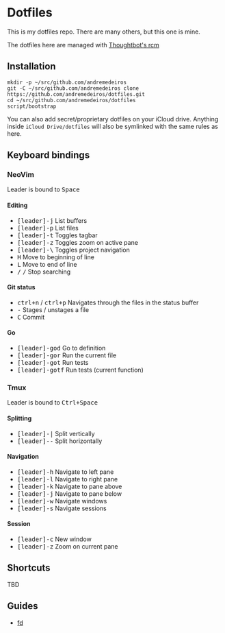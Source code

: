 # Dotfiles

This is my dotfiles repo. There are many others, but this one is mine.

The dotfiles here are managed with [Thoughtbot's rcm](https://github.com/thoughtbot/rcm)

## Installation

```
mkdir -p ~/src/github.com/andremedeiros
git -C ~/src/github.com/andremedeiros clone https://github.com/andremedeiros/dotfiles.git
cd ~/src/github.com/andremedeiros/dotfiles
script/bootstrap
```

You can also add secret/proprietary dotfiles on your iCloud drive. Anything inside `iCloud Drive/dotfiles` will also be symlinked with the same rules as here.

## Keyboard bindings

### NeoVim

Leader is bound to <kbd>Space</kbd>

#### Editing

* <kbd>[leader]-j</kbd> List buffers
* <kbd>[leader]-p</kbd> List files
* <kbd>[leader]-t</kbd> Toggles tagbar
* <kbd>[leader]-z</kbd> Toggles zoom on active pane
* <kbd>[leader]-\\</kbd> Toggles project navigation
* <kbd>H</kbd> Move to beginning of line
* <kbd>L</kbd> Move to end of line
* <kbd>/</kbd> <kbd>/</kbd> Stop searching

#### Git status

* <kbd>ctrl+n</kbd> / <kbd>ctrl+p</kbd> Navigates through the files in the status buffer
* <kbd>-</kbd> Stages / unstages a file
* <kbd>C</kbd> Commit

#### Go

* <kbd>[leader]-god</kbd> Go to definition
* <kbd>[leader]-gor</kbd> Run the current file
* <kbd>[leader]-got</kbd> Run tests
* <kbd>[leader]-gotf</kbd> Run tests (current function)

### Tmux

Leader is bound to <kbd>Ctrl+Space</kbd>

#### Splitting

* <kbd>[leader]-|</kbd> Split vertically
* <kbd>[leader]--</kbd> Split horizontally

#### Navigation

* <kbd>[leader]-h</kbd> Navigate to left pane
* <kbd>[leader]-l</kbd> Navigate to right pane
* <kbd>[leader]-k</kbd> Navigate to pane above
* <kbd>[leader]-j</kbd> Navigate to pane below
* <kbd>[leader]-w</kbd> Navigate windows
* <kbd>[leader]-s</kbd> Navigate sessions

#### Session

* <kbd>[leader]-c</kbd> New window
* <kbd>[leader]-z</kbd> Zoom on current pane

## Shortcuts

TBD

## Guides

- [fd](https://github.com/sharkdp/fd)
